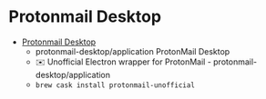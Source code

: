 # Protonmail Desktop
- [Protonmail Desktop](https://github.com/protonmail-desktop/application)
  -  protonmail-desktop/application ProtonMail Desktop   
  - :envelope: Unofficial Electron wrapper for ProtonMail - protonmail-desktop/application
  - `brew cask install protonmail-unofficial`
